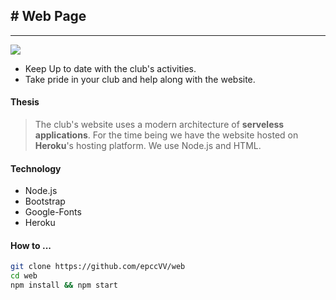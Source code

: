 ## # Web Page

---

<a href="https://acmepcc.herokuapp.com/">
<img src="https://camo.githubusercontent.com/c0824806f5221ebb7d25e559568582dd39dd1170/68747470733a2f2f7777772e6865726f6b7563646e2e636f6d2f6465706c6f792f627574746f6e2e706e67"></a>

* Keep Up to date with the club's activities.
* Take pride in your club and help along with the website.

#### Thesis

> The club's website uses a modern architecture of __serveless applications__. For the time being we have the website hosted on __Heroku__'s hosting platform. We use Node.js and HTML.

#### Technology
* Node.js 
* Bootstrap 
* Google-Fonts 
* Heroku

#### How to ...
 
```bash
git clone https://github.com/epccVV/web
cd web
npm install && npm start
```
